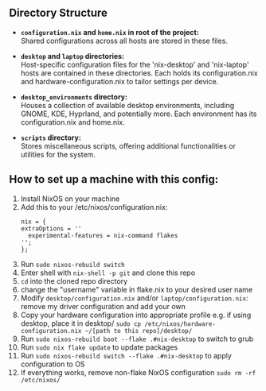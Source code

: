 ## Directory Structure 

* **`configuration.nix` and `home.nix` in root of the project:**  
    Shared configurations across all hosts are stored in these files.

* **`desktop` and `laptop` directories:**  
  Host-specific configuration files for the 'nix-desktop' and 'nix-laptop' hosts are contained in these directories. Each holds its configuration.nix and hardware-configuration.nix to tailor settings per device.

* **`desktop_environments` directory:**  
  Houses a collection of available desktop environments, including GNOME, KDE, Hyprland, and potentially more. Each environment has its configuration.nix and home.nix.

* **`scripts` directory:**  
  Stores miscellaneous scripts, offering additional functionalities or utilities for the system.

## How to set up a machine with this config: ##

1. Install NixOS on your machine
1. Add this to your /etc/nixos/configuration.nix:  
    ```
    nix = {
    extraOptions = ''
      experimental-features = nix-command flakes
    '';
   };
   ```
1. Run `sudo nixos-rebuild switch`
1. Enter shell with `nix-shell -p git` and clone this repo
1. `cd` into the cloned repo directory
1. change the "username" variable in flake.nix to your desired user name
1. Modify `desktop/configuration.nix` and/or `laptop/configuration.nix`: remove my driver configuration and add your own
1. Copy your hardware configuration into appropriate profile e.g. if using desktop, place it in desktop/ `sudo cp /etc/nixos/hardware-configuration.nix ~/[path to this repo]/desktop/`
1. Run `sudo nixos-rebuild boot --flake .#nix-desktop` to switch to grub
1. Run `sudo nix flake update` to update packages
1. Run `sudo nixos-rebuild switch --flake .#nix-desktop` to apply configuration to OS
1. If everything works, remove non-flake NixOS configuration `sudo rm -rf /etc/nixos/`
